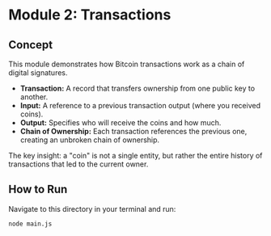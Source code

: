 # Module 2: Transactions

## Concept

This module demonstrates how Bitcoin transactions work as a chain of digital signatures.

-   **Transaction:** A record that transfers ownership from one public key to another.
-   **Input:** A reference to a previous transaction output (where you received coins).
-   **Output:** Specifies who will receive the coins and how much.
-   **Chain of Ownership:** Each transaction references the previous one, creating an unbroken chain of ownership.

The key insight: a "coin" is not a single entity, but rather the entire history of transactions that led to the current owner.

## How to Run

Navigate to this directory in your terminal and run:

```bash
node main.js
```
